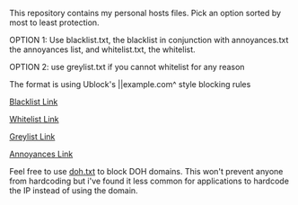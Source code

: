 
This repository contains my personal hosts files.
Pick an option sorted by most to least protection.

OPTION 1: Use blacklist.txt, the blacklist in conjunction with annoyances.txt the annoyances list, and whitelist.txt, the whitelist.

OPTION 2: use greylist.txt if you cannot whitelist for any reason

The format is using Ublock's ||example.com^ style blocking rules

[Blacklist Link](https://hosts.gkhull.com/blacklist.txt)

[Whitelist Link](https://hosts.gkhull.com/whitelist.txt)

[Greylist Link](https://hosts.gkhull.com/greylist.txt)

[Annoyances Link](https://hosts.gkhull.com/annoyances.txt)

Feel free to use <a href="https://hosts.gkhull.com/doh.txt">doh.txt</a> to block DOH domains. This won't prevent anyone from hardcoding but i've found it less common for applications to hardcode the IP instead of using the domain.
